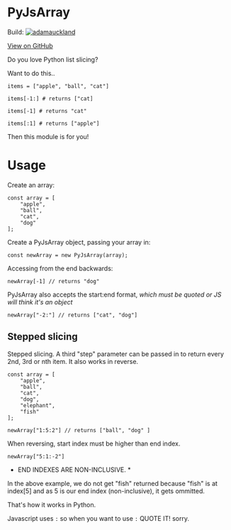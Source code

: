 # PyJsArray

Build: [![adamauckland](https://circleci.com/gh/adamauckland/PyJsArray.svg?style=svg)](https://app.circleci.com/github/adamauckland/PyJsArray/pipelines)

[View on GitHub](https://github.com/adamauckland/PyJsArray)

Do you love Python list slicing?

Want to do this..

    items = ["apple", "ball", "cat"]

	items[-1:] # returns ["cat]

	items[-1] # returns "cat"

	items[:1] # returns ["apple"]

Then this module is for you!

# Usage

Create an array:

	const array = [
		"apple",
		"ball",
		"cat",
		"dog"
	];


Create a PyJsArray object, passing your array in:

	const newArray = new PyJsArray(array);


Accessing from the end backwards:

	newArray[-1] // returns "dog"
	
	
PyJsArray also accepts the start:end format, _which must be quoted or JS will think it's an object_

	newArray["-2:"] // returns ["cat", "dog"]
	

## Stepped slicing

Stepped slicing. A third "step" parameter can be passed in to return every 2nd, 3rd or nth item. It also works in reverse.

	const array = [
		"apple",
		"ball",
		"cat",
		"dog",
		"elephant",
		"fish"
	];

	newArray["1:5:2"] // returns ["ball", "dog" ]

When reversing, start index must be higher than end index.

	newArray["5:1:-2"]

* END INDEXES ARE NON-INCLUSIVE. *

In the above example, we do not get "fish" returned because "fish" is at index[5] and as 5 is our end index (non-inclusive), it gets ommitted.

That's how it works in Python.


Javascript uses `:` so when you want to use `:` QUOTE IT! sorry.
